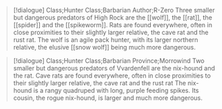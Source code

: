 
>[!dialogue] Class;Hunter Class;Barbarian Author;R-Zero
>Three smaller but dangerous predators of High Rock are the [[wolf]], the [[rat]], the [[spider]] and the [[spikeworm]]. Rats are found everywhere, often in close proximities to their slightly larger relative, the cave rat and the rust rat. The wolf is an agile pack hunter, with its larger northern relative, the elusive [[snow wolf]] being much more dangerous.

>[!dialogue] Class;Hunter Class;Barbarian Province;Morrowind
>Two smaller but dangerous predators of Vvardenfell are the nix-hound and the rat. Cave rats are found everywhere, often in close proximities to their slightly larger relative, the cave rat and the rust rat  The nix-hound is a rangy quadruped with long, purple feeding spikes. Its cousin, the rogue nix-hound, is larger and much more dangerous.